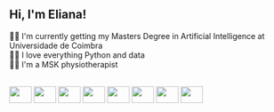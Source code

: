 ## Hi, I'm Eliana! 

:woman_student: I'm currently getting my Masters Degree in Artificial Intelligence at Universidade de Coimbra <br/>
:woman_technologist: I love everything Python and data <br/>
:man_cartwheeling: I'm a MSK physiotherapist <br/>

<div style= "display: inline_block"><br/>

  <img height= "30" width ="40" src="https://cdn.jsdelivr.net/gh/devicons/devicon@latest/icons/python/python-original-wordmark.svg" />
  <img height= "30" width ="40" src="https://cdn.jsdelivr.net/gh/devicons/devicon@latest/icons/pytorch/pytorch-original-wordmark.svg" />        
  <img height= "30" width ="40" src="https://cdn.jsdelivr.net/gh/devicons/devicon@latest/icons/numpy/numpy-original-wordmark.svg" />
  <img height= "30" width ="40" src="https://cdn.jsdelivr.net/gh/devicons/devicon@latest/icons/pandas/pandas-original-wordmark.svg" />
  <img height = "30" width="40" src="https://cdn.jsdelivr.net/gh/devicons/devicon@latest/icons/scikitlearn/scikitlearn-original.svg" />
  <img height = "30" width="40" src="https://cdn.jsdelivr.net/gh/devicons/devicon@latest/icons/javascript/javascript-original.svg" />
  <img height = "30" width="40" src="https://cdn.jsdelivr.net/gh/devicons/devicon@latest/icons/html5/html5-original.svg" />
  <img height = "30" width="40" src="https://cdn.jsdelivr.net/gh/devicons/devicon@latest/icons/css3/css3-original.svg" />

</div>
            
          


<!--
**ElianaFF/ElianaFF** is a ✨ _special_ ✨ repository because its `README.md` (this file) appears on your GitHub profile.

Here are some ideas to get you started:

- 🔭 I’m currently working on ...
- 🌱 I’m currently learning ...
- 👯 I’m looking to collaborate on ...
- 🤔 I’m looking for help with ...
- 💬 Ask me about ...
- 📫 How to reach me: ...
- 😄 Pronouns: ...
- ⚡ Fun fact: ...
-->
